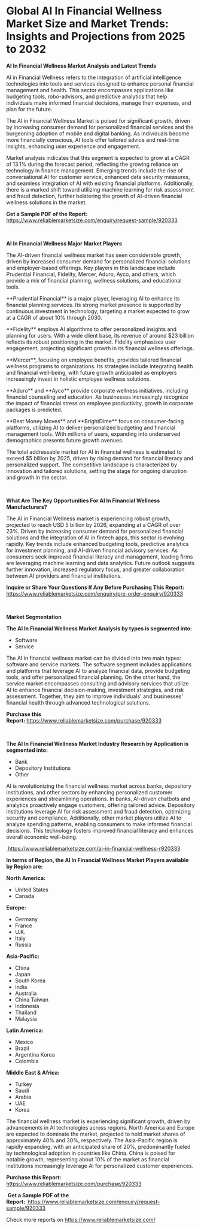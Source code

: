 <p><h1>Global AI In Financial Wellness Market Size and Market Trends: Insights and Projections from 2025 to 2032</h1></p><p><strong>AI In Financial Wellness Market Analysis and Latest Trends</strong></p>
<p><p>AI in Financial Wellness refers to the integration of artificial intelligence technologies into tools and services designed to enhance personal financial management and health. This sector encompasses applications like budgeting tools, robo-advisors, and predictive analytics that help individuals make informed financial decisions, manage their expenses, and plan for the future. </p><p>The AI in Financial Wellness Market is poised for significant growth, driven by increasing consumer demand for personalized financial services and the burgeoning adoption of mobile and digital banking. As individuals become more financially conscious, AI tools offer tailored advice and real-time insights, enhancing user experience and engagement. </p><p>Market analysis indicates that this segment is expected to grow at a CAGR of 13.1% during the forecast period, reflecting the growing reliance on technology in finance management. Emerging trends include the rise of conversational AI for customer service, enhanced data security measures, and seamless integration of AI with existing financial platforms. Additionally, there is a marked shift toward utilizing machine learning for risk assessment and fraud detection, further bolstering the growth of AI-driven financial wellness solutions in the market.</p></p>
<p><strong>Get a Sample PDF of the Report:&nbsp;</strong> <a href="https://www.reliablemarketsize.com/enquiry/request-sample/920333?utm_campaign=2337&utm_medium=2&utm_source=Github&utm_content=ia&utm_term=07032025&utm_id=ai-in-financial-wellness">https://www.reliablemarketsize.com/enquiry/request-sample/920333</a></p>
<p>&nbsp;</p>
<p><strong>AI In Financial Wellness Major Market Players</strong></p>
<p><p>The AI-driven financial wellness market has seen considerable growth, driven by increased consumer demand for personalized financial solutions and employer-based offerings. Key players in this landscape include Prudential Financial, Fidelity, Mercer, Aduro, Ayco, and others, which provide a mix of financial planning, wellness solutions, and educational tools.</p><p>**Prudential Financial** is a major player, leveraging AI to enhance its financial planning services. Its strong market presence is supported by continuous investment in technology, targeting a market expected to grow at a CAGR of about 10% through 2030.</p><p>**Fidelity** employs AI algorithms to offer personalized insights and planning for users. With a wide client base, its revenue of around $23 billion reflects its robust positioning in the market. Fidelity emphasizes user engagement, projecting significant growth in its financial wellness offerings.</p><p>**Mercer**, focusing on employee benefits, provides tailored financial wellness programs to organizations. Its strategies include integrating health and financial well-being, with future growth anticipated as employers increasingly invest in holistic employee wellness solutions.</p><p>**Aduro** and **Ayco** provide corporate wellness initiatives, including financial counseling and education. As businesses increasingly recognize the impact of financial stress on employee productivity, growth in corporate packages is predicted.</p><p>**Best Money Moves** and **BrightDime** focus on consumer-facing platforms, utilizing AI to deliver personalized budgeting and financial management tools. With millions of users, expanding into underserved demographics presents future growth avenues.</p><p>The total addressable market for AI in financial wellness is estimated to exceed $5 billion by 2025, driven by rising demand for financial literacy and personalized support. The competitive landscape is characterized by innovation and tailored solutions, setting the stage for ongoing disruption and growth in the sector.</p></p>
<p>&nbsp;</p>
<p><strong>What Are The Key Opportunities For AI In Financial Wellness Manufacturers?</strong></p>
<p><p>The AI in Financial Wellness market is experiencing robust growth, projected to reach USD 5 billion by 2026, expanding at a CAGR of over 23%. Driven by increasing consumer demand for personalized financial solutions and the integration of AI in fintech apps, this sector is evolving rapidly. Key trends include enhanced budgeting tools, predictive analytics for investment planning, and AI-driven financial advisory services. As consumers seek improved financial literacy and management, leading firms are leveraging machine learning and data analytics. Future outlook suggests further innovation, increased regulatory focus, and greater collaboration between AI providers and financial institutions.</p></p>
<p><strong>Inquire or Share Your Questions If Any Before Purchasing This Report:</strong> <a href="https://www.reliablemarketsize.com/enquiry/pre-order-enquiry/920333?utm_campaign=2337&utm_medium=2&utm_source=Github&utm_content=ia&utm_term=07032025&utm_id=ai-in-financial-wellness">https://www.reliablemarketsize.com/enquiry/pre-order-enquiry/920333</a></p>
<p>&nbsp;</p>
<p><strong>Market Segmentation</strong></p>
<p><strong>The AI In Financial Wellness Market Analysis by types is segmented into:</strong></p>
<p><ul><li>Software</li><li>Service</li></ul></p>
<p><p>The AI in financial wellness market can be divided into two main types: software and service markets. The software segment includes applications and platforms that leverage AI to analyze financial data, provide budgeting tools, and offer personalized financial planning. On the other hand, the service market encompasses consulting and advisory services that utilize AI to enhance financial decision-making, investment strategies, and risk assessment. Together, they aim to improve individuals' and businesses' financial health through advanced technological solutions.</p></p>
<p><strong>Purchase this Report:&nbsp;</strong><a href="https://www.reliablemarketsize.com/purchase/920333?utm_campaign=2337&utm_medium=2&utm_source=Github&utm_content=ia&utm_term=07032025&utm_id=ai-in-financial-wellness">https://www.reliablemarketsize.com/purchase/920333</a></p>
<p>&nbsp;</p>
<p><strong>The AI In Financial Wellness Market Industry Research by Application is segmented into:</strong></p>
<p><ul><li>Bank</li><li>Depository Institutions</li><li>Other</li></ul></p>
<p><p>AI is revolutionizing the financial wellness market across banks, depository institutions, and other sectors by enhancing personalized customer experiences and streamlining operations. In banks, AI-driven chatbots and analytics proactively engage customers, offering tailored advice. Depository institutions leverage AI for risk assessment and fraud detection, optimizing security and compliance. Additionally, other market players utilize AI to analyze spending patterns, enabling consumers to make informed financial decisions. This technology fosters improved financial literacy and enhances overall economic well-being.</p></p>
<p><a href="https://www.reliablemarketsize.com/ai-in-financial-wellness-r920333?utm_campaign=2337&utm_medium=2&utm_source=Github&utm_content=ia&utm_term=07032025&utm_id=ai-in-financial-wellness">&nbsp;https://www.reliablemarketsize.com/ai-in-financial-wellness-r920333</a></p>
<p><strong>In terms of Region, the AI In Financial Wellness Market Players available by Region are:</strong></p>
<p>
    <p> <strong> North America: </strong>
        <ul>
            <li>United States</li>
            <li>Canada</li>
        </ul>
        </p> 
    <p> <strong> Europe: </strong>
        <ul>
            <li>Germany</li>
            <li>France</li>
            <li>U.K.</li>
            <li>Italy</li>
            <li>Russia</li>
        </ul>
        </p> 
    <p> <strong> Asia-Pacific: </strong>
        <ul>
            <li>China</li>
            <li>Japan</li>
            <li>South Korea</li>
            <li>India</li>
            <li>Australia</li>
            <li>China Taiwan</li>
            <li>Indonesia</li>
            <li>Thailand</li>
            <li>Malaysia</li>
        </ul>
        </p> 
    <p> <strong> Latin America: </strong>
        <ul>
            <li>Mexico</li>
            <li>Brazil</li>
            <li>Argentina Korea</li>
            <li>Colombia</li>
        </ul>
        </p> 
    <p> <strong> Middle East & Africa: </strong>
        <ul>
            <li>Turkey</li>
            <li>Saudi</li>
            <li>Arabia</li>
            <li>UAE</li>
            <li>Korea</li>
        </ul>
    </p>
    </p>
<p><p>The financial wellness market is experiencing significant growth, driven by advancements in AI technologies across regions. North America and Europe are expected to dominate the market, projected to hold market shares of approximately 40% and 30%, respectively. The Asia-Pacific region is rapidly expanding, with an anticipated share of 20%, predominantly fueled by technological adoption in countries like China. China is poised for notable growth, representing about 10% of the market as financial institutions increasingly leverage AI for personalized customer experiences.</p></p>
<p><strong>Purchase this Report: </strong><a href="https://www.reliablemarketsize.com/purchase/920333?utm_campaign=2337&utm_medium=2&utm_source=Github&utm_content=ia&utm_term=07032025&utm_id=ai-in-financial-wellness">https://www.reliablemarketsize.com/purchase/920333</a></p>
<p>&nbsp;<strong>Get a Sample PDF of the Report:&nbsp;&nbsp;</strong><a href="https://www.reliablemarketsize.com/enquiry/request-sample/920333?utm_campaign=2337&utm_medium=2&utm_source=Github&utm_content=ia&utm_term=07032025&utm_id=ai-in-financial-wellness">https://www.reliablemarketsize.com/enquiry/request-sample/920333</a></p>
<p><strong></strong></p>
<p>Check more reports on <a href="https://www.reliablemarketsize.com/?utm_campaign=2337&utm_medium=2&utm_source=Github&utm_content=ia&utm_term=07032025&utm_id=ai-in-financial-wellness">https://www.reliablemarketsize.com/</a></p>